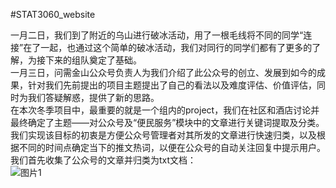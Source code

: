 #STAT3060_website

一月二日，我们到了附近的乌山进行破冰活动，用了一根毛线将不同的同学“连接”在了一起，也通过这个简单的破冰活动，我们对同行的同学们都有了更多的了解，为接下来的组队奠定了基础。  
一月三日，问需金山公众号负责人为我们介绍了此公众号的创立、发展到如今的成果，针对我们先前提出的项目主题提出了自己的看法以及难度评估、价值评估，同时为我们答疑解惑，提供了新的思路。  
在本次冬季项目中，最重要的就是一个组内的project，我们在社区和酒店讨论并最终确定了主题——对公众号及“便民服务”模块中的文章进行关键词提取及分类。我们实现该目标的初衷是方便公众号管理者对其所发的文章进行快速归类，以及根据不同的时间点确定当下的推文热词，以便在公众号的自动关注回复中提示用户。我们首先收集了公众号的文章并归类为txt文档：  
![图片1](C:\Users\26676\Desktop\Picture1.png)
